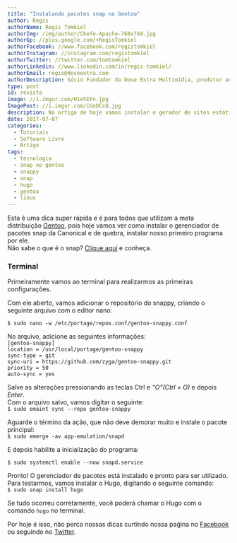 ```yaml
---
title: "Instalando pacotes snap no Gentoo"
author: Regis
authorName: Regis Tomkiel
authorImg: /img/author/Chefe-Apache-768x768.jpg
authorGp: //plus.google.com/+RegisTomkiel
authorFacebook: //www.facebook.com/registomkiel
authorInstagram: //instagram.com/registomkiel
authorTwitter: //twitter.com/tomtomkiel
authorLinkedin: //www.linkedin.com/in/regis-tomkiel/
authorEmail: regis@doseextra.com
authorDescription: Sócio Fundador da Dose Extra Multimídia, produtor audiovisual, desenvolvedor web, podcaster, escritor e quando sobra tempo, coleciona videogames e filmes independentes.
type: post
id: revista
image: //i.imgur.com/H1e5EFn.jpg
ImagePost: //i.imgur.com/iUoDCcQ.jpg
description: No artigo de hoje vamos instalar o gerador de sites estáticos Hugo na meta distribuição Gentoo GNU/Linux.
date: 2017-07-07
categories:
  - Tutoriais
  - Software Livre
  - Artigo
tags:
  - tecnologia
  - snap no gentoo
  - snappy
  - snap
  - hugo
  - gentoo
  - linux
---
```

Esta é uma dica super rápida e é para todos que utilizam a meta distribuição [Gentoo](//www.gentoo.org/ "Conheça o Gentoo GNU/Linux"), pois hoje vamos ver como instalar o gerenciador de pacotes snap da Canonical e de quebra, instalar nosso primeiro programa por ele.  
Não sabe o que é o snap? [Clique aqui](//blog.doseextra.com/o-que-sao-ubuntu-snaps/ "O que é snap?") e conheça.  

### Terminal  
Primeiramente vamos ao terminal para realizarmos as primeiras configurações.  

Com ele aberto, vamos adicionar o repositório do snappy, criando o seguinte arquivo com o editor nano:

``$ sudo nano -w /etc/portage/repos.conf/gentoo-snappy.conf``  

No arquivo, adicione as seguintes informações:  
``[gentoo-snappy]``  
``location = /usr/local/portage/gentoo-snappy``  
``sync-type = git``  
``sync-uri = https://github.com/zyga/gentoo-snappy.git``  
``priority = 50``  
``auto-sync = yes``  

Salve as alterações pressionando as teclas Ctrl e *“O”(Ctrl + O)* e depois *Enter*.  
Com o arquivo salvo, vamos digitar o seguinte:  
``$ sudo emaint sync --repo gentoo-snappy``  

Aguarde o término da ação, que não deve demorar muito e instale o pacote principal:  
``$ sudo emerge -av app-emulation/snapd``  

E depois habilite a inicialização do programa:  

``$ sudo systemctl enable --now snapd.service``  

Pronto! O gerenciador de pacotes está instalado e pronto para ser utilizado.  
Para testarmos, vamos instalar o Hugo, digitando o seguinte comando:  
``$ sudo snap install hugo``  

Se tudo ocorreu corretamente, você poderá chamar o Hugo com o comando ``hugo`` no terminal.  

Por hoje é isso, não perca nossas dicas curtindo nossa paǵina no [Facebook](//facebook.com/doseextra "Nos siga no Facebook") ou seguindo no [Twitter](//twitter.com/sitedoseextra "Nos siga no Twitter").  

